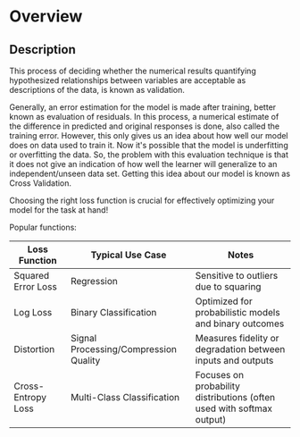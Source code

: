# Overview

## Description

This process of deciding whether the numerical results quantifying hypothesized relationships between variables are acceptable as descriptions of the data, is known as validation.

Generally, an error estimation for the model is made after training, better known as evaluation of residuals. In this process, a numerical estimate of the difference in predicted and original responses is done, also called the training error. However, this only gives us an idea about how well our model does on data used to train it. Now it's possible that the model is underfitting or overfitting the data. So, the problem with this evaluation technique is that it does not give an indication of how well the learner will generalize to an independent/unseen data set. Getting this idea about our model is known as Cross Validation.

Choosing the right loss function is crucial for effectively optimizing your model for the task at hand!

Popular functions:

| Loss Function      | Typical Use Case                      | Notes                                                                 |
|--------------------|---------------------------------------|-----------------------------------------------------------------------|
| Squared Error Loss | Regression                            | Sensitive to outliers due to squaring                                 |
| Log Loss           | Binary Classification                 | Optimized for probabilistic models and binary outcomes                |
| Distortion         | Signal Processing/Compression Quality | Measures fidelity or degradation between inputs and outputs           |
| Cross-Entropy Loss | Multi-Class Classification            | Focuses on probability distributions (often used with softmax output) |
